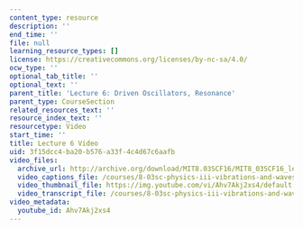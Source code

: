 ```yaml
---
content_type: resource
description: ''
end_time: ''
file: null
learning_resource_types: []
license: https://creativecommons.org/licenses/by-nc-sa/4.0/
ocw_type: ''
optional_tab_title: ''
optional_text: ''
parent_title: 'Lecture 6: Driven Oscillators, Resonance'
parent_type: CourseSection
related_resources_text: ''
resource_index_text: ''
resourcetype: Video
start_time: ''
title: Lecture 6 Video
uid: 3f15dcc4-ba20-b576-a33f-4c4d67c6aafb
video_files:
  archive_url: http://archive.org/download/MIT8.03SCF16/MIT8_03SCF16_lec06_300k.mp4
  video_captions_file: /courses/8-03sc-physics-iii-vibrations-and-waves-fall-2016/02cb5fbed665548395183d815214f8a4_Ahv7Akj2xs4.vtt
  video_thumbnail_file: https://img.youtube.com/vi/Ahv7Akj2xs4/default.jpg
  video_transcript_file: /courses/8-03sc-physics-iii-vibrations-and-waves-fall-2016/9531d8b953d05cf5c337ee3d94f1d180_Ahv7Akj2xs4.pdf
video_metadata:
  youtube_id: Ahv7Akj2xs4
---
```

